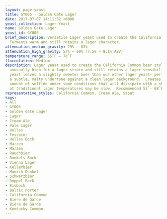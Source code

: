```yaml
---
layout: page-yeast
title: GY005 - Golden Gate Lager
date: 2017-07-07 14:11:52 +0000
yeast_collection: Lager Yeast
name: Golden Gate Lager
yeast_id: GY005
brief_description: Versatile Lager yeast used to create the California Common style.
  Ferments warm and still retains a lager character.
attenuation_medium_gravity: 79% – 83%
attenuation_high_gravity: 57% – 60% (7.5% – 8.1% ABV)
temperature_range: 55˚F – 70˚F
flocculation: Medium
description: Lager yeast used to create the California Common beer style.  Ferments
  unusually high for a lager strain and still retains a lager sensibility (up to 68˚F).  This
  yeast leaves a slightly sweeter beer than our other lager yeast— perfect for creating
  a subtle, malty undertone against a clean lager background.  Creates a moderate
  amount of sulfide under some conditions that will dissipate with a short rest.  Fermentations
  at traditional lager temperatures may be slow.  Recommended 55˚- 68˚F.
representative_styles: California Common, Cream Ale, Stout
tags:
- All
- GY005
- Golden Gate Lager
- Lager
- Cream Ale
- Pale Lager
- Helles
- Festbier
- Helles Bock
- Marzen
- Märzen
- Rauchbier
- Dunkels Bock
- Vienna Lager
- Kellerbier
- Munich Dunkel
- Schwarzbier
- Doppel Bock
- Eisbock
- Baltic Porter
- California Common
- Biere de Garde
- Bière de Garde
- Kentucky Common
---
```

